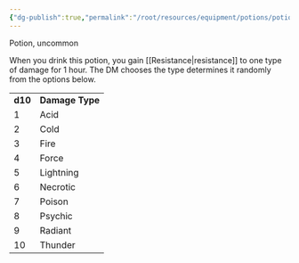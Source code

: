 ```yaml
---
{"dg-publish":true,"permalink":"/root/resources/equipment/potions/potion-of-resistance/"}
---
```


Potion, uncommon

When you drink this potion, you gain [[Resistance\|resistance]] to one type of damage for 1 hour. The DM chooses the type determines it randomly from the options below.

<table><tbody><tr class="odd"><td><strong>d10</strong></td><td><strong>Damage Type</strong></td></tr><tr class="even"><td>1</td><td>Acid</td></tr><tr class="odd"><td>2</td><td>Cold</td></tr><tr class="even"><td>3</td><td>Fire</td></tr><tr class="odd"><td>4</td><td>Force</td></tr><tr class="even"><td>5</td><td>Lightning</td></tr><tr class="odd"><td>6</td><td>Necrotic</td></tr><tr class="even"><td>7</td><td>Poison</td></tr><tr class="odd"><td>8</td><td>Psychic</td></tr><tr class="even"><td>9</td><td>Radiant</td></tr><tr class="odd"><td>10</td><td>Thunder</td></tr></tbody></table>
